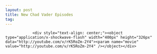 ```yaml
---
layout: post
title: New Chad Vader Episodes
tag: 
---
```



                <div style="text-align: center;"><object type="application/x-shockwave-flash" width="400px" height="326px" data="http://youtube.com/v/rK5RoZm-2Y4"><param name="movie" value="http://youtube.com/v/rK5RoZm-2Y4" /></object></div>
<div style="text-align: center;"><object type="application/x-shockwave-flash" width="400px" height="326px" data="http://youtube.com/v/ogIqayRDr4w"><param name="movie" value="http://youtube.com/v/ogIqayRDr4w" /></object></div>
            

